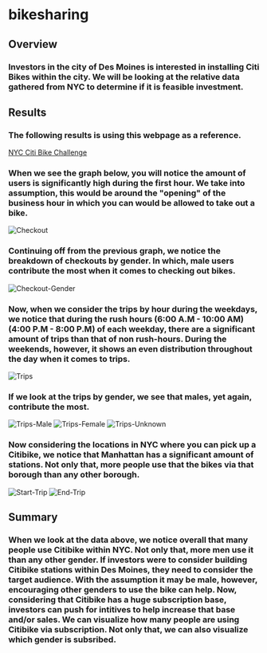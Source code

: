 # bikesharing
## Overview
### Investors in the city of Des Moines is interested in installing Citi Bikes within the city. We will be looking at the relative data gathered from NYC to determine if it is feasible investment.
## Results
### The following results is using this webpage as a reference.
[NYC Citi Bike Challenge](https://public.tableau.com/app/profile/panagioti.pete.tsivis/viz/NYCCitiBikeChallengeWork/NYCCitibike?publish=yes)
### When we see the graph below, you will notice the amount of users is significantly high during the first hour. We take into assumption, this would be around the "opening" of the business hour in which you can would be allowed to take out a bike.
![Checkout](https://github.com/Greekman12490/bikesharing/blob/main/Images/Checkout%20Times%20for%20Users.PNG?raw=true)
### Continuing off from the previous graph, we notice the breakdown of checkouts by gender. In which, male users contribute the most when it comes to checking out bikes.
![Checkout-Gender](https://github.com/Greekman12490/bikesharing/blob/main/Images/Checkout%20Times%20By%20Gender.PNG?raw=true)
### Now, when we consider the trips by hour during the weekdays, we notice that during the rush hours (6:00 A.M - 10:00 AM)(4:00 P.M - 8:00 P.M) of each weekday, there are a significant amount of trips than that of non rush-hours. During the weekends, however, it shows an even distribution throughout the day when it comes to trips.
![Trips](https://github.com/Greekman12490/bikesharing/blob/main/Images/Trips%20Per%20Weekday%20By%20Hour.PNG?raw=true)
### If we look at the trips by gender, we see that males, yet again, contribute the most. 
![Trips-Male](https://github.com/Greekman12490/bikesharing/blob/main/Images/Trips%20by%20Gender%20(Weekday%20per%20Hour)%20(Male).PNG?raw=true)
![Trips-Female](https://github.com/Greekman12490/bikesharing/blob/main/Images/Trips%20by%20Gender%20(Weekday%20per%20Hour)%20(Female).PNG?raw=true)
![Trips-Unknown](https://github.com/Greekman12490/bikesharing/blob/main/Images/Trips%20by%20Gender%20(Weekday%20per%20Hour)%20(Unknown).PNG?raw=true)
### Now considering the locations in NYC where you can pick up a Citibike, we notice that Manhattan has a significant amount of stations. Not only that, more people use that the bikes via that borough than any other borough.
![Start-Trip](https://github.com/Greekman12490/bikesharing/blob/main/Images/Top%20Starting%20Location.PNG?raw=true)
![End-Trip](https://github.com/Greekman12490/bikesharing/blob/main/Images/Top%20Ending%20Location.PNG?raw=true)
## Summary
### When we look at the data above, we notice overall that many people use Citibike within NYC. Not only that, more men use it than any other gender. If investors were to consider building Citibike stations within Des Moines, they need to consider the target audience. With the assumption it may be male, however, encouraging other genders to use the bike can help. Now, considering that Citibike has a huge subscription base, investors can push for intitives to help increase that base and/or sales. We can visualize how many people are using Citibike via subscription. Not only that, we can also visualize which gender is subsribed.
